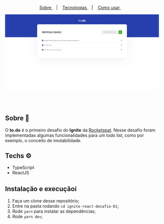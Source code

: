 <p align="center">
	<a href="#sobre"> Sobre </a>&nbsp;&nbsp;&nbsp;|&nbsp;&nbsp;&nbsp;
  <a href="#techs"> Tecnologias </a>&nbsp;&nbsp;&nbsp;|&nbsp;&nbsp;&nbsp;
  <a href="#run"> Como usar </a>&nbsp;&nbsp;&nbsp;
</p>

<p align="center">
  <img src="./.github/page.jpg" alt="Todo">
</p>

<br /><br />

## Sobre 🚀 <a name="sobre" />

O **to.do** é o primeiro desafio do **Ignite** da [Rocketseat](https://rocketseat.com.br/). Nesse desafio foram implementadas algumas funcionalidades para um todo list, como por exemplo, o conceito de imutabilidade.

## Techs ​⚙ ​<a name="techs" />

- TypeScript
- ReactJS

## Instalação e execução ​ℹ️ ​<a name="run" />

1. Faça um clone desse repositório;
2. Entre na pasta rodando `cd ignite-react-desafio-01`;
3. Rode `yarn` para instalar as dependências;
4. Rode `yarn dev`;
